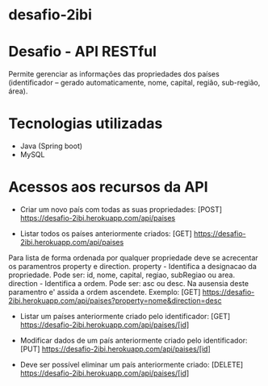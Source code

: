 # desafio-2ibi

# Desafio - API RESTful
Permite gerenciar as informações das propriedades dos países (identificador – gerado automaticamente, nome, capital, região, sub-região, área).

# Tecnologias utilizadas
* Java (Spring boot)
* MySQL

# Acessos aos recursos da API
* Criar um novo país com todas as suas propriedades:
[POST] https://desafio-2ibi.herokuapp.com/api/paises


* Listar todos os países anteriormente criados:
[GET] https://desafio-2ibi.herokuapp.com/api/paises

Para lista de forma ordenada por qualquer propriedade deve se acrecentar os paramentros property e direction.
property - Identifica a designacao da propriedade. Pode ser: id, nome, capital, regiao, subRegiao ou area. 
direction - Identifica a ordem. Pode ser: asc ou desc. Na ausensia deste paramentro e' assida a ordem ascendete.
Exemplo:
[GET] https://desafio-2ibi.herokuapp.com/api/paises?property=nome&direction=desc


* Listar um países anteriormente criado pelo identificador:
[GET] https://desafio-2ibi.herokuapp.com/api/paises/[id]


* Modificar dados de um país anteriormente criado pelo identificador:
[PUT] https://desafio-2ibi.herokuapp.com/api/paises/[id]


* Deve ser possível eliminar um país anteriormente criado:
[DELETE] https://desafio-2ibi.herokuapp.com/api/paises/[id]
